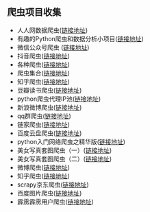 ## 爬虫项目收集

* 人人网数据爬虫([链接地址](https://github.com/JackonYang/renren))
* 有趣的Python爬虫和数据分析小项目([链接地址](https://github.com/Alfred1984/interesting-python))
* 微信公众号爬虫 ([链接地址](https://github.com/wonderfulsuccess/weixin_crawler))
* 抖音爬虫([链接地址](https://github.com/LoadChange/amemv-crawler))
* 各种爬虫([链接地址](https://github.com/Nyloner/Nyspider))
* 爬虫集合([链接地址](https://github.com/facert/awesome-spider))
* 知乎爬虫([链接地址](https://github.com/LiuRoy/zhihu_spider))
* 豆瓣读书爬虫([链接地址](https://github.com/lanbing510/DouBanSpider))
* python爬虫代理IP池([链接地址](https://github.com/jhao104/proxy_pool))  
* 新浪微博爬虫([链接地址](https://github.com/LiuXingMing/SinaSpider)) 
* qq群爬虫([链接地址](https://github.com/caspartse/QQ-Groups-Spider))
* 链家爬虫([链接地址](https://github.com/lanbing510/LianJiaSpider))
* 百度云盘爬虫([链接地址](https://github.com/gudegg/yunSpider))
* python入门网络爬虫之精华版([链接地址](https://github.com/lining0806/PythonSpiderNotes))   
* 美女写真套图爬虫（一）([链接地址](https://github.com/chenjiandongx/mmjpg))
* 美女写真套图爬虫（二）([链接地址](https://github.com/chenjiandongx/mzitu))
* 微博爬虫([链接地址](https://github.com/dataabc/weiboSpider))   
* 知乎爬虫([链接地址](https://github.com/forezp/ZhihuSpiderMan))  
* scrapy京东爬虫([链接地址](https://github.com/taizilongxu/scrapy_jingdong))         
* 百度图片爬虫([链接地址](https://github.com/kong36088/BaiduImageSpider))   
* 霹雳霹雳用户爬虫([链接地址](https://github.com/airingursb/bilibili-user))  
